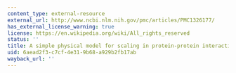 ```yaml
---
content_type: external-resource
external_url: http://www.ncbi.nlm.nih.gov/pmc/articles/PMC1326177/
has_external_license_warning: true
license: https://en.wikipedia.org/wiki/All_rights_reserved
status: ''
title: A simple physical model for scaling in protein-protein interaction networks
uid: 6aead2f3-c7cf-4e31-9b68-a929b2fb17ab
wayback_url: ''
---
```

